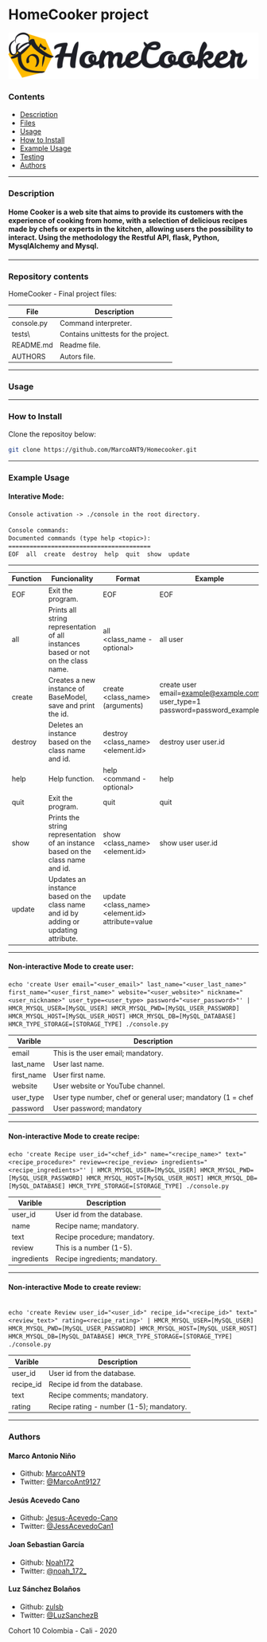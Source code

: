 # HomeCooker project
![](logo.png)

### Contents

* [Description](https://github.com/MarcoANT9/Homecooker#description)
* [Files](https://github.com/MarcoANT9/Homecooker#repository-contents)
* [Usage](https://github.com/MarcoANT9/Homecooker#usage)
* [How to Install](https://github.com/MarcoANT9/Homecooker#how-to-install)
* [Example Usage](https://github.com/MarcoANT9/Homecooker#example-usage)
* [Testing](https://github.com/MarcoANT9/Homecooker#Testing)
* [Authors](https://github.com/MarcoANT9/Homecooker#authors)
---

### Description
#### Home Cooker is a web site that aims to provide its customers with the experience of cooking from home, with a selection of delicious recipes made by chefs or experts in the kitchen, allowing users the possibility to interact. Using the methodology the Restful API, flask, Python, MysqlAlchemy and Mysql.


---
### Repository contents
HomeCooker - Final project files:

|   **File**   |   **Description**   |
| -------------- | --------------------- |
|console.py | Command interpreter. |
|tests\ | Contains unittests for the project. |
|README.md | Readme file. |
|AUTHORS | Autors file. |

---
### Usage



---
### How to Install
Clone the repositoy below:
```bash
git clone https://github.com/MarcoANT9/Homecooker.git
```
---
### Example Usage

#### Interative Mode:
```
Console activation -> ./console in the root directory.

Console commands:
Documented commands (type help <topic>):
========================================
EOF  all  create  destroy  help  quit  show  update
```
---
| **Function** | **Funcionality** | **Format** | **Example** |
| -------------- | ----------------- | ----------------- | ----------------- |
|EOF | Exit the program. | EOF | EOF 
|all | Prints all string representation of all instances based or not on the class name. | all <class_name - optional> | all user
|create | Creates a new instance of BaseModel, save and print the id. | create <class_name> (arguments) | create user email=example@example.com user_type=1 password=password_example
|destroy | Deletes an instance based on the class name and id. | destroy <class_name> <element.id> | destroy user user.id
|help | Help function. | help <command - optional> | help
|quit | Exit the program. | quit | quit
|show | Prints the string representation of an instance based on the class name and id. | show <class_name> <element.id> | show user user.id
|update | Updates an instance based on the class name and id by adding or updating attribute. | update <class_name> <element.id> attribute=value
---

#### Non-interactive Mode to create user:
```
echo 'create User email="<user_email>" last_name="<user_last_name>" first_name="<user_first_name>" website="<user_website>" nickname="<user_nickname>" user_type=<user_type> password="<user_password>"' | HMCR_MYSQL_USER=[MySQL_USER] HMCR_MYSQL_PWD=[MySQL_USER_PASSWORD] HMCR_MYSQL_HOST=[MySQL_USER_HOST] HMCR_MYSQL_DB=[MySQL_DATABASE] HMCR_TYPE_STORAGE=[STORAGE_TYPE] ./console.py
```

|   **Varible**   |   **Description**   |
| -------------- | --------------------- |
|email | This is the user email; mandatory. |
|last_name | User last name. |
|first_name | User first name. |
|website | User website or YouTube channel. |
|user_type | User type number, chef or general user; mandatory (1 = chef | 0 = common user) |
|password | User password; mandatory |
---

#### Non-interactive Mode to create recipe:
```
echo 'create Recipe user_id="<chef_id>" name="<recipe_name>" text="<recipe_procedure>" review=<recipe_review> ingredients="<recipe_ingredients>"' | HMCR_MYSQL_USER=[MySQL_USER] HMCR_MYSQL_PWD=[MySQL_USER_PASSWORD] HMCR_MYSQL_HOST=[MySQL_USER_HOST] HMCR_MYSQL_DB=[MySQL_DATABASE] HMCR_TYPE_STORAGE=[STORAGE_TYPE] ./console.py
```
|   **Varible**   |   **Description**   |
| -------------- | --------------------- |
|user_id | User id from the database. |
|name | Recipe name; mandatory. |
|text | Recipe procedure; mandatory. |
|review | This is a number (1-5). |
|ingredients | Recipe ingredients; mandatory. |
---

#### Non-interactive Mode to create review:
```

echo 'create Review user_id="<user_id>" recipe_id="<recipe_id>" text="<review_text>" rating=<recipe_rating>' | HMCR_MYSQL_USER=[MySQL_USER] HMCR_MYSQL_PWD=[MySQL_USER_PASSWORD] HMCR_MYSQL_HOST=[MySQL_USER_HOST] HMCR_MYSQL_DB=[MySQL_DATABASE] HMCR_TYPE_STORAGE=[STORAGE_TYPE] ./console.py
```

|   **Varible**   |   **Description**   |
| -------------- | --------------------- |
|user_id | User id from the database. |
|recipe_id | Recipe id from the database. |
|text | Recipe comments; mandatory. |
|rating | Recipe rating - number (1-5); mandatory. |

---
### Authors
#### Marco Antonio Niño
- Github: [MarcoANT9](https://github.com/MarcoANT9)
- Twitter: [@MarcoAnt9127](https://twitter.com/MarcoAnt9127)

#### Jesús Acevedo Cano
- Github: [Jesus-Acevedo-Cano](https://github.com/Jesus-Acevedo-Cano)
- Twitter: [@JessAcevedoCan1](https://twitter.com/JessAcevedoCan1)

#### Joan Sebastian García
- Github: [Noah172](https://github.com/Noah172)
- Twitter: [@noah_172_](https://twitter.com/noah_172_)

#### Luz Sánchez Bolaños
- Github: [zulsb](https://github.com/zulsb)
- Twitter: [@LuzSanchezB](https://twitter.com/LuzSanchezB)

Cohort 10
Colombia - Cali - 2020
